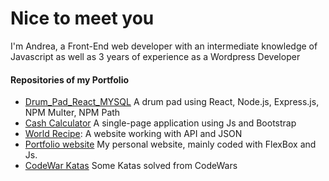 ####
Nice to meet you<br>
================
I'm Andrea, a Front-End web developer with an intermediate knowledge of Javascript as well as 3 years of experience as a Wordpress Developer
#### Repositories of my Portfolio
- [Drum_Pad_React_MYSQL](https://github.com/Andrea-vicari/Drum_Pad_React_MYSQL) A drum pad using React, Node.js, Express.js, NPM Multer, NPM Path
- [Cash Calculator](https://github.com/Andrea-vicari/Cash_register) A single-page application using Js and Bootstrap
- [World Recipe](https://github.com/Andrea-vicari/WorldRecipe): A website working with API and JSON
- [Portfolio website](https://github.com/Andrea-vicari/Porfortlio-website) My personal website, mainly coded with FlexBox and Js.
- [CodeWar Katas](https://github.com/Andrea-vicari/Codewars-Katas) Some Katas solved from CodeWars
